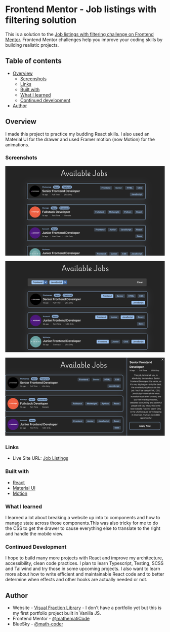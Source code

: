 # Frontend Mentor - Job listings with filtering solution

This is a solution to the [Job listings with filtering challenge on Frontend Mentor](https://www.frontendmentor.io/challenges/job-listings-with-filtering-ivstIPCt/hub). Frontend Mentor challenges help you improve your coding skills by building realistic projects.

## Table of contents

- [Overview](#overview)
  - [Screenshots](#screenshot)
  - [Links](#links)
  - [Built with](#built-with)
  - [What I learned](#what-i-learned)
  - [Continued development](#continued-development)
- [Author](#author)

## Overview

I made this project to practice my budding React skills. I also used an Material UI for the drawer and used Framer motion (now Motion) for the animations.

### Screenshots

![home screen with job listings](image.png)

![home screen with filtering](image-2.png)

![home screen with details of a job](image-1.png)

### Links

- Live Site URL: [Job Listings](https://job-listings-fem.netlify.app/)

### Built with

- [React](https://reactjs.org/)
- [Material UI](https://mui.com/material-ui/react-drawer/)
- [Motion](https://motion.dev/)

### What I learned

I learned a lot about breaking a website up into to components and how to manage state across those components.This was also tricky for me to do the CSS to get the drawer to cause everything else to translate to the right and handle the mobile view.

### Continued Development

I hope to build many more projects with React and improve my architecture, accessibility, clean code practices. I plan to learn Typescript, Testing, SCSS and Tailwind and try those in some upcoming projects. I also want to learn more about how to write efficient and maintainable React code and to better determine when effects and other hooks are actually needed or not.

## Author

- Website - [Visual Fraction Library](www.visualfractionlibrary.com) - I don't have a portfolio yet but this is my first portfolio project built in Vanilla JS.
- Frontend Mentor - [@mathematiCode](https://www.frontendmentor.io/profile/mathematiCode)
- BlueSky - [@math-coder](https://bsky.app/profile/mathcoder.bsky.social)
